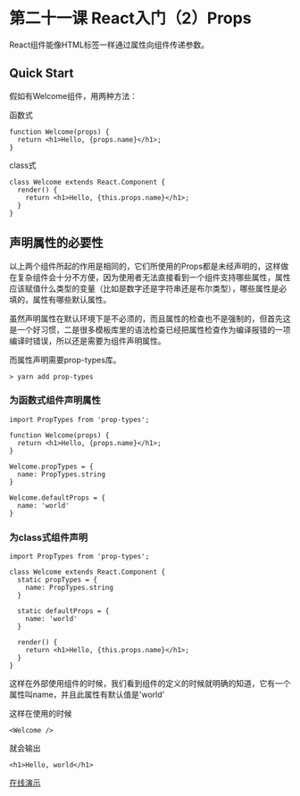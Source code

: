 # 第二十一课 React入门（2）Props

React组件能像HTML标签一样通过属性向组件传递参数。


## Quick Start

假如有Welcome组件，用两种方法：

函数式

```
function Welcome(props) {
  return <h1>Hello, {props.name}</h1>;
}
```

class式

```
class Welcome extends React.Component {
  render() {
    return <h1>Hello, {this.props.name}</h1>;
  }
}
```

## 声明属性的必要性

以上两个组件所起的作用是相同的，它们所使用的Props都是未经声明的，这样做在复杂组件会十分不方便，因为使用者无法直接看到一个组件支持哪些属性，属性应该赋值什么类型的变量（比如是数字还是字符串还是布尔类型），哪些属性是必填的，属性有哪些默认属性。

虽然声明属性在默认环境下是不必须的，而且属性的检查也不是强制的，但首先这是一个好习惯，二是很多模板库里的语法检查已经把属性检查作为编译报错的一项编译时错误，所以还是需要为组件声明属性。

而属性声明需要prop-types库。

```
> yarn add prop-types
```

### 为函数式组件声明属性

```
import PropTypes from 'prop-types';

function Welcome(props) {
  return <h1>Hello, {props.name}</h1>;
}

Welcome.propTypes = {
  name: PropTypes.string
}

Welcome.defaultProps = {
  name: 'world'
}
```

### 为class式组件声明

```
import PropTypes from 'prop-types';

class Welcome extends React.Component {
  static propTypes = {
    name: PropTypes.string
  }

  static defaultProps = {
    name: 'world'
  }

  render() {
    return <h1>Hello, {this.props.name}</h1>;
  }
}
```

这样在外部使用组件的时候，我们看到组件的定义的时候就明确的知道，它有一个属性叫name，并且此属性有默认值是'world'

这样在使用的时候

```
<Welcome />
```

就会输出

```
<h1>Hello, world</h1>
```

[在线演示](http://jsbin.com/rubehus/2/edit?html,js,console,output)

